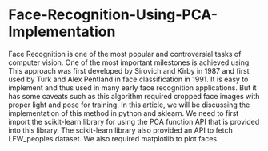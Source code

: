 # Face-Recognition-Using-PCA-Implementation
Face Recognition is one of the most popular and controversial tasks of computer vision. One of the most important milestones is achieved using This approach was first developed by Sirovich and Kirby in 1987 and first used by Turk and Alex Pentland in face classification in 1991. It is easy to implement and thus used in many early face recognition applications. But it has some caveats such as this algorithm required cropped face images with proper light and pose for training. In this article, we will be discussing the implementation of this method in python and sklearn.  We need to first import the scikit-learn library for using the PCA function API that is provided into this library.  The scikit-learn library also provided an API to fetch LFW_peoples dataset. We also required matplotlib to plot faces.
